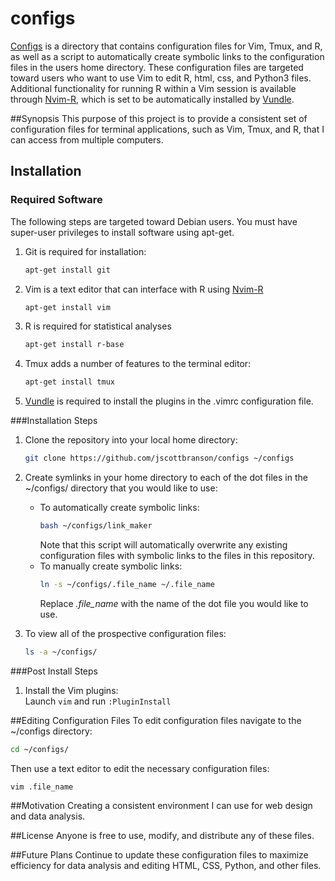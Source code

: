 # configs
[Configs] is a directory that contains configuration files for Vim, Tmux, and R, as well as a script to automatically create symbolic links to the configuration files in the users home directory. These configuration files are targeted toward users who want to use Vim to edit R, html, css, and Python3 files. Additional functionality for running R within a Vim session is available through [Nvim-R], which is set to be automatically installed by [Vundle].

##Synopsis
This purpose of this project is to provide a consistent set of configuration
files for terminal applications, such as Vim, Tmux, and R, that I can access from
multiple computers.

## Installation
### Required Software
The following steps are targeted toward Debian users. You must have super-user
privileges to install software using apt-get.

1. Git is required for installation:
	```bash
	apt-get install git
	```
2. Vim is a text editor that can interface with R using [Nvim-R]
	```bash
	apt-get install vim
	```

3. R is required for statistical analyses
	```bash
	apt-get install r-base
	```

4. Tmux adds a number of features to the terminal editor:
	```bash
	apt-get install tmux
	```

5. [Vundle] is required to install the plugins in the .vimrc configuration file.

###Installation Steps
1. Clone the repository into your local home directory:  
	```bash
	git clone https://github.com/jscottbranson/configs ~/configs
	```

2. Create symlinks in your home directory to each of the dot files in the ~/configs/ directory that you would like to use:  
	* To automatically create symbolic links:  
		```bash
		bash ~/configs/link_maker
		```  
		Note that this script will automatically overwrite any existing configuration
		files with symbolic links to the files in this repository.
	* To manually create symbolic links:  
		```bash
		ln -s ~/configs/.file_name ~/.file_name
		```  
		Replace *.file_name* with the name of the dot file you would like to use.

3. To view all of the prospective configuration files:  
	```bash
	ls -a ~/configs/
	```

###Post Install Steps
1. Install the Vim plugins:  
	Launch `vim` and run `:PluginInstall`

##Editing Configuration Files
To edit configuration files navigate to the ~/configs directory:  
```bash
cd ~/configs/
```

Then use a text editor to edit the necessary configuration files:  
```bash
vim .file_name
```

##Motivation
Creating a consistent environment I can use for web design and data analysis.

##License
Anyone is free to use, modify, and distribute any of these files.

##Future Plans
Continue to update these configuration files to maximize efficiency for data
analysis and editing HTML, CSS, Python, and other files.

[configs]:https://github.com/jscottbranson/configs
[Vundle]:https://github.com/VundleVim/Vundle.vim
[Nvim-R]:https://github.com/jalvesaq/Nvim-R
